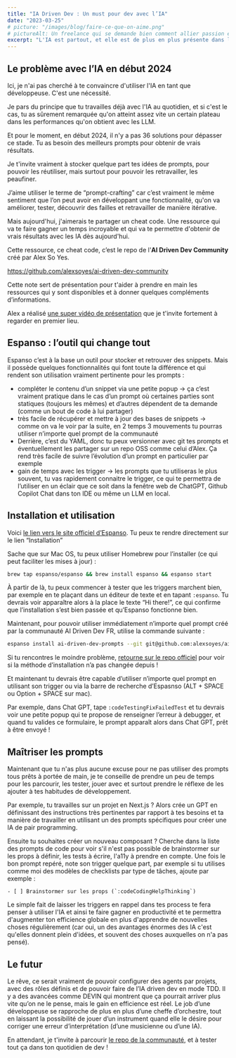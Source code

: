 ```yaml
---
title: "IA Driven Dev : Un must pour dev avec l’IA"
date: "2023-03-25"
# picture: "/images/blog/faire-ce-que-on-aime.png"
# pictureAlt: Un freelance qui se demande bien comment allier passion et travail... Illustration [Mickaël Merley](https://mickaelmerley.com/)
excerpt: "L'IA est partout, et elle est de plus en plus présente dans le quotidien. AI Driven Dev Community t'aide à passer au niveau supérieur en te proposant des prompts prêts à l'emploi et un outil pour les utiliser à la vitesse de l'éclair."
---
```


## Le problème avec l’IA en début 2024

Ici, je n'ai pas cherché à te convaincre d'utiliser l'IA en tant que développeuse. C'est une nécessité.

Je pars du principe que tu travailles déjà avec l'IA au quotidien, et si c'est le cas, tu as sûrement remarquée qu'on atteint assez vite un certain plateau dans les performances qu'on obtient avec les LLM.

Et pour le moment, en début 2024, il n'y a pas 36 solutions pour dépasser ce stade. Tu as besoin des meilleurs prompts pour obtenir de vrais résultats.

Je t'invite vraiment à stocker quelque part tes idées de prompts, pour pouvoir les réutiliser, mais surtout pour pouvoir les retravailler, les peaufiner.

J’aime utiliser le terme de “prompt-crafting” car c’est vraiment le même sentiment que l’on peut avoir en développant une fonctionnalité, qu'on va améliorer, tester, découvrir des failles et retravailler de manière itérative.

Mais aujourd'hui, j'aimerais te partager un cheat code. Une ressource qui va te faire gagner un temps incroyable et qui va te permettre d'obtenir de vrais résultats avec les IA dès aujourd'hui.

Cette ressource, ce cheat code, c’est le repo de l'**AI Driven Dev Community** créé par Alex So Yes.

https://github.com/alexsoyes/ai-driven-dev-community

Cette note sert de présentation pour t'aider à prendre en main les ressources qui y sont disponibles et à donner quelques compléments d’informations.

Alex a réalisé [une super vidéo de présentation](https://www.youtube.com/watch?v=1YvECxOn2_Q) que je t'invite fortement à regarder en premier lieu.

## Espanso : l’outil qui change tout

Espanso c’est à la base un outil pour stocker et retrouver des snippets. Mais il possède quelques fonctionnalités qui font toute la différence et qui rendent son utilisation vraiment pertinente pour les prompts :

- compléter le contenu d’un snippet via une petite popup → ça c’est vraiment pratique dans le cas d’un prompt où certaines parties sont statiques (toujours les mêmes) et d’autres dépendent de ta demande (comme un bout de code à lui partager)
- très facile de récupérer et mettre à jour des bases de snippets → comme on va le voir par la suite, en 2 temps 3 mouvements tu pourras utiliser n’importe quel prompt de la communauté
- Derrière, c’est du YAML, donc tu peux versionner avec git tes prompts et éventuellement les partager sur un repo OSS comme celui d’Alex. Ça rend très facile de suivre l’évolution d’un prompt en particulier par exemple
- gain de temps avec les trigger → les prompts que tu utiliseras le plus souvent, tu vas rapidement connaitre le trigger, ce qui te permettra de l’utiliser en un éclair que ce soit dans la fenêtre web de ChatGPT, Github Copilot Chat dans ton IDE ou même un LLM en local.

## Installation et utilisation

Voici [le lien vers le site officiel d’Espanso](https://espanso.org/). Tu peux te rendre directement sur le lien “Installation”

Sache que sur Mac OS, tu peux utiliser Homebrew pour l’installer (ce qui peut faciliter les mises à jour) :

```bash
brew tap espanso/espanso && brew install espanso && espanso start
```

À partir de là, tu peux commencer à tester que les triggers marchent bien, par exemple en te plaçant dans un éditeur de texte et en tapant `:espanso`. Tu devrais voir apparaître alors à la place le texte “Hi there!”, ce qui confirme que l’installation s’est bien passée et qu’Espanso fonctionne bien.

Maintenant, pour pouvoir utiliser immédiatement n’importe quel prompt créé par la communauté AI Driven Dev FR, utilise la commande suivante :

```bash
espanso install ai-driven-dev-prompts --git git@github.com:alexsoyes/ai-driven-dev-community.git --external
```

Si tu rencontres le moindre problème, [retourne sur le repo officiel](https://github.com/alexsoyes/ai-driven-dev-community) pour voir si la méthode d’installation n’a pas changée depuis !

Et maintenant tu devrais être capable d’utiliser n’importe quel prompt en utilisant son trigger ou via la barre de recherche d’Espasnso (ALT + SPACE ou Option + SPACE sur mac).

Par exemple, dans Chat GPT, tape `:codeTestingFixFailedTest` et tu devrais voir une petite popup qui te propose de renseigner l’erreur à debugger, et quand tu valides ce formulaire, le prompt apparaît alors dans Chat GPT, prêt à être envoyé !

## Maîtriser les prompts

Maintenant que tu n'as plus aucune excuse pour ne pas utiliser des prompts tous prêts à portée de main, je te conseille de prendre un peu de temps pour les parcourir, les tester, jouer avec et surtout prendre le réflexe de les ajouter à tes habitudes de développement.

Par exemple, tu travailles sur un projet en Next.js ? Alors crée un GPT en définissant des instructions très pertinentes par rapport à tes besoins et ta manière de travailler en utilisant un des prompts spécifiques pour créer une IA de pair programming.

Ensuite tu souhaites créer un nouveau composant ? Cherche dans la liste des prompts de code pour voir s'il n'est pas possible de brainstormer sur les props à définir, les tests à écrire, l'a11y à prendre en compte. Une fois le bon prompt repéré, note son trigger quelque part, par exemple si tu utilises comme moi des modèles de checklists par type de tâches, ajoute par exemple :

```text
- [ ] Brainstormer sur les props (`:codeCodingHelpThinking`)
```

Le simple fait de laisser les triggers en rappel dans tes process te fera penser à utiliser l'IA et ainsi te faire gagner en productivité et te permettra d'augmenter ton efficience globale en plus d'apprendre de nouvelles choses régulièrement (car oui, un des avantages énormes des IA c'est qu'elles donnent plein d'idées, et souvent des choses auxquelles on n'a pas pensé).

## Le futur

Le rêve, ce serait vraiment de pouvoir configurer des agents par projets, avec des rôles définis et de pouvoir faire de l’IA driven dev en mode TDD. Il y a des avancées comme DEVIN qui montrent que ça pourrait arriver plus vite qu’on ne le pense, mais le gain en efficience est réel. Le job d’une développeuse se rapproche de plus en plus d’une cheffe d’orchestre, tout en laissant la possibilité de jouer d’un instrument quand elle le désire pour corriger une erreur d’interprétation (d’une musicienne ou d’une IA).

En attendant, je t'invite à parcourir [le repo de la communauté](https://github.com/alexsoyes/ai-driven-dev-community/tree/main), et à tester tout ça dans ton quotidien de dev !
